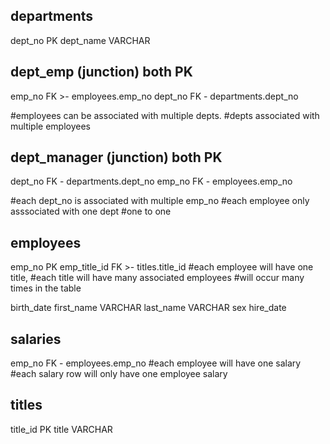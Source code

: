 departments
-
dept_no PK
dept_name VARCHAR



dept_emp (junction) both PK
-
emp_no FK >- employees.emp_no
dept_no FK - departments.dept_no

#employees can be associated with multiple depts.
#depts associated with multiple employees

dept_manager (junction) both PK
-
dept_no FK - departments.dept_no
emp_no FK - employees.emp_no

#each dept_no is associated with multiple emp_no
#each employee only asssociated with one dept 
    #one to one

employees
-
emp_no PK
emp_title_id FK >- titles.title_id
    #each employee will have one title, 
    #each title will have many associated employees 
    #will occur many times in the table

birth_date
first_name VARCHAR
last_name VARCHAR
sex
hire_date



salaries
-
emp_no FK - employees.emp_no
    #each employee will have one salary
    #each salary row will only have one employee
salary



titles
-
title_id PK
title VARCHAR
